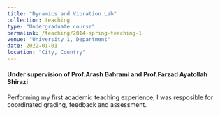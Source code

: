 ```yaml
---
title: "Dynamics and Vibration Lab"
collection: teaching
type: "Undergraduate course"
permalink: /teaching/2014-spring-teaching-1
venue: "University 1, Department"
date: 2022-01-01
location: "City, Country"
---
```


#### Under supervision of Prof.Arash Bahrami and Prof.Farzad Ayatollah Shirazi
Performing my first academic teaching experience, I was resposible for coordinated grading, feedback and assessment.